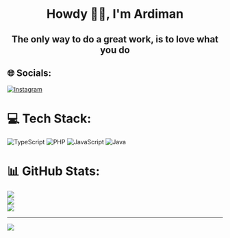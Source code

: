<div align="center">
  <h1>Howdy 👋🏻, I'm Ardiman</h1>
  <h2>The only way to do a great work, is to love what you do</h2>
</div>

## 🌐 Socials:
[![Instagram](https://img.shields.io/badge/Instagram-%23E4405F.svg?logo=Instagram&logoColor=white)](https://instagram.com/ard1_xyz) 

# 💻 Tech Stack:
![TypeScript](https://img.shields.io/badge/typescript-%23007ACC.svg?style=for-the-badge&logo=typescript&logoColor=white) ![PHP](https://img.shields.io/badge/php-%23777BB4.svg?style=for-the-badge&logo=php&logoColor=white) ![JavaScript](https://img.shields.io/badge/javascript-%23323330.svg?style=for-the-badge&logo=javascript&logoColor=%23F7DF1E) ![Java](https://img.shields.io/badge/java-%23ED8B00.svg?style=for-the-badge&logo=openjdk&logoColor=white)
# 📊 GitHub Stats:
![](https://github-readme-stats.vercel.app/api?username=ardiman-xyz&theme=dark&hide_border=false&include_all_commits=true&count_private=true)<br/>
![](https://github-readme-streak-stats.herokuapp.com/?user=ardiman-xyz&theme=dark&hide_border=false)<br/>
![](https://github-readme-stats.vercel.app/api/top-langs/?username=ardiman-xyz&theme=dark&hide_border=false&include_all_commits=true&count_private=true&layout=compact)

---
[![](https://visitcount.itsvg.in/api?id=ardiman-xyz&icon=0&color=0)](https://visitcount.itsvg.in)

<!-- Proudly created with GPRM ( https://gprm.itsvg.in ) -->
